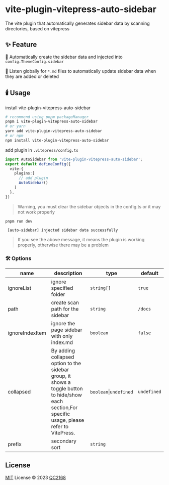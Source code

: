 # vite-plugin-vitepress-auto-sidebar

The vite plugin that automatically generates sidebar data by scanning directories, based on vitepress

## ✨ Feature

🚀 Automatically create the sidebar data and injected into `config.ThemeConfig.sidebar`

🤖 Listen globally for `*.md` files to automatically update sidebar data when they are added or deleted

## 🕯️ Usage

install vite-plugin-vitepress-auto-sidebar
```bash
# recommend using pnpm packageManager
pnpm i vite-plugin-vitepress-auto-sidebar
# or yarn
yarn add vite-plugin-vitepress-auto-sidebar
# or npm
npm install vite-plugin-vitepress-auto-sidebar
```

add plugin in `.vitepress/config.ts`

```typescript
import AutoSidebar from 'vite-plugin-vitepress-auto-sidebar';
export default defineConfig({
  vite:{
    plugins:[
      // add plugin
      AutoSidebar()
    ]
  },
})
```

> Warning, you must clear the sidebar objects in the config.ts or it may not work properly

`pnpm run dev`

```
 [auto-sidebar] injected sidebar data successfully
```

> If you see the above message, it means the plugin is working properly, otherwise there may be a problem

### 🛠️ Options

| name            | description                                | type       | default |
| --------------- | ------------------------------------------ | ---------- | ------- |
| ignoreList      | ignore specified folder                    | `string[]` | `true`  |
| path            | create scan path for the sidebar           | `string`   | `/docs` |
| ignoreIndexItem | ignore the page sidebar with only index.md | `boolean`  | `false` |
| collapsed  | By adding collapsed option to the sidebar group, it shows a toggle button to hide/show each section,For specific usage, please refer to VitePress. | `boolean`\|`undefined`  | `undefined` |
| prefix | secondary sort | `string`  |  |

## License

[MIT](./LICENSE) License © 2023 [QC2168](https://github.com/QC2168)
